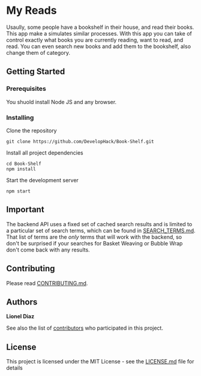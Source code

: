 # My Reads

Usaully, some people have a bookshelf in their house, and read their books. This app make a simulates similar processes. With this app you can take of control exactly what books you are currently reading, want to read, and read. You can even search new books and add them to the bookshelf, also change them of category.

## Getting Started

### Prerequisites
You shuold install Node JS and any browser.

### Installing

Clone the repository
```
git clone https://github.com/DevelopHack/Book-Shelf.git
```

Install all project dependencies
```
cd Book-Shelf
npm install
```

Start the development server
```
npm start
```

## Important
The backend API uses a fixed set of cached search results and is limited to a particular set of search terms, which can be found in [SEARCH_TERMS.md](SEARCH_TERMS.md). That list of terms are the _only_ terms that will work with the backend, so don't be surprised if your searches for Basket Weaving or Bubble Wrap don't come back with any results.

## Contributing

Please read [CONTRIBUTING.md](CONTRIBUTING.md).

## Authors

**Lionel Diaz**

See also the list of [contributors](https://github.com/your/project/contributors) who participated in this project.

## License

This project is licensed under the MIT License - see the [LICENSE.md](LICENSE.md) file for details